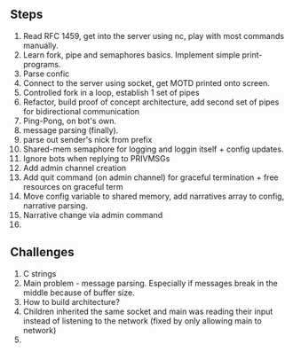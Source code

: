 ## Steps
1. Read RFC 1459, get into the server using nc, play with most commands manually.
2. Learn fork, pipe and semaphores basics. Implement simple print-programs.
3. Parse confic
3. Connect to the server using socket, get MOTD printed onto screen.
4. Controlled fork in a loop, establish 1 set of pipes
5. Refactor, build proof of concept architecture, add second set of pipes for bidirectional communication
6. Ping-Pong, on bot's own.
7. message parsing (finally).
8. parse out sender's nick from prefix
9. Shared-mem semaphore for logging and loggin itself + config updates.
10. Ignore bots when replying to PRIVMSGs
11. Add admin channel creation
12. Add quit command (on admin channel) for graceful termination + free resources on graceful term
13. Move config variable to shared memory, add narratives array to config, narrative parsing.
14. Narrative change via admin command
15.

## Challenges
1. C strings
2. Main problem - message parsing. Especially if messages break in the middle because of buffer size.
3. How to build architecture? 
4. Children inherited the same socket and main was reading their input instead of listening to the network (fixed by only allowing main to network)
5. 
